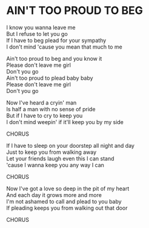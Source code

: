 # AIN'T TOO PROUD TO BEG

I know you wanna leave me\
But I refuse to let you go\
If I have to beg plead for your sympathy\
I don't mind 'cause you mean that much to me

Ain't too proud to beg and you know it\
Please don't leave me girl\
Don't you go\
Ain't too proud to plead baby baby\
Please don't leave me girl\
Don't you go

Now I've heard a cryin' man\
Is half a man with no sense of pride\
But if I have to cry to keep you\
I don't mind weepin' if it'll keep you by my side

CHORUS

If I have to sleep on your doorstep all night and day\
Just to keep you from walking away\
Let your friends laugh even this I can stand\
'cause I wanna keep you any way I can

CHORUS

Now I've got a love so deep in the pit of my heart\
And each day it grows more and more\
I'm not ashamed to call and plead to you baby\
If pleading keeps you from walking out that door

CHORUS